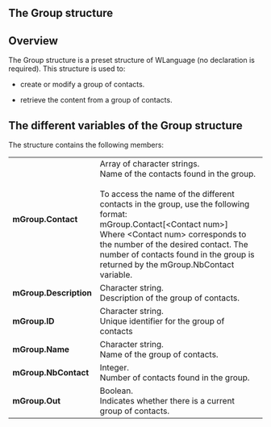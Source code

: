 
## The Group structure
			



<a name="NOTE1"></a>
<a name="NOTE1_1"></a>


## Overview
<a name="overview_ELTTEXTE000118"></a>
The Group structure is a preset structure of WLanguage (no declaration is required). This structure is used to:

- create or modify a group of contacts.

- retrieve the content from a group of contacts.




<a name="NOTE2"></a>
<a name="NOTE2_1"></a>


## The different variables of the Group structure
<a name="the_different_variables_the_group_structure_ELTTEXTE000142"></a>
The structure contains the following members:


|   |   |
| --- | --- |
| **mGroup.Contact** | Array of character strings. <br>Name of the contacts found in the group. <br><br>To access the name of the different contacts in the group, use the following format: <br>mGroup.Contact[&lt;Contact num&gt;]<br>Where &lt;Contact num&gt; corresponds to the number of the desired contact. The number of contacts found in the group is returned by the mGroup.NbContact variable. |
| **mGroup.Description** | Character string. <br>Description of the group of contacts. |
| **mGroup.ID** | Character string.<br>Unique identifier for the group of contacts |
| **mGroup.Name** | Character string.<br>Name of the group of contacts. |
| **mGroup.NbContact** | Integer. <br>Number of contacts found in the group. |
| **mGroup.Out** | Boolean. <br>Indicates whether there is a current group of contacts. |




